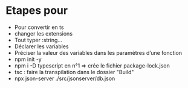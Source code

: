 # Etapes pour 

- Pour convertir en ts 
- changer les extensions 
- Tout typer :string…
- Déclarer les variables
- Préciser la valeur des variables dans les paramètres d’une fonction
- npm init -y
- npm i -D typescript en n°1 => crée le fichier package-lock.json
- tsc : faire la transpilation dans le dossier "Build"
- npx json-server ./src/jsonserver/db.json 
